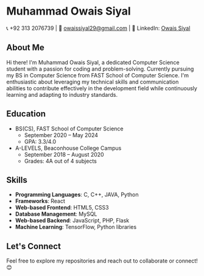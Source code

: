 # Muhammad Owais Siyal
📞 +92 313 2076739 | 📧 owaissiyal29@gmail.com | 👔 LinkedIn: [Owais Siyal](https://www.linkedin.com/in/owais-siyal-3a07a0225/)  

## About Me
Hi there! I'm Muhammad Owais Siyal, a dedicated Computer Science student with a passion for coding and problem-solving. Currently pursuing my BS in Computer Science from FAST School of Computer Science. I'm enthusiastic about leveraging my technical skills and communication abilities to contribute effectively in the development field while continuously learning and adapting to industry standards.


## Education
- BS(CS), FAST School of Computer Science
  - September 2020 – May 2024
  - GPA: 3.3/4.0
- A-LEVELS, Beaconhouse College Campus
  - September 2018 – August 2020
  - Grades: 4A out of 4 subjects

## Skills
- **Programming Languages**: C, C++, JAVA, Python
- **Frameworks**: React
- **Web-based Frontend**: HTML5, CSS3
- **Database Management**: MySQL
- **Web-based Backend**: JavaScript, PHP, Flask
- **Machine Learning**: TensorFlow, Python libraries

## Let's Connect
Feel free to explore my repositories and reach out to collaborate or connect! 😊
<!---
m-owais-siyal/m-owais-siyal is a ✨ special ✨ repository because its `README.md` (this file) appears on your GitHub profile.
You can click the Preview link to take a look at your changes.
--->
